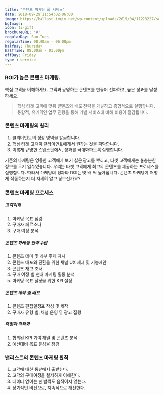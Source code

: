 ```yaml
---
title: "콘텐츠 마케팅 풀 서비스"
date: 2018-09-29T11:54:02+06:00
image: https://ballast.imgix.net/wp-content/uploads/2019/04/11223227/service-contentmarketing.jpg?auto=compress,format
bgImage: 
icon: ti-gift
brochureURL: '#'
regularDay: Sun-Tues
regularTime: 08.00am - 06.00pm
halfDay: Thursday
halfTime: 08.00am - 01.00pm
offDay: Friday
type : service
---
```


### ROI가 높은 콘텐츠 마케팅. 

핵심 고객을 이해하세요. 고객과 공명하는 콘텐츠를 만들어 전파하고, 높은 성과를 달성하세요. 

>핵심 타겟 고객에 맞춰 콘텐츠와 배포 전략을 개발하고 종합적으로 실행합니다.<!--more--> 통합적, 유기적인 업무 진행을 통해 개별 서비스에 비해 비용이 절감됩니다.

### 콘텐츠 마케팅의 원리

1. 클라이언트의 성장 영역을 발굴합니다. 
2. 핵심 타겟 고객이 클라이언트에게서 원하는 것을 파악합니다. 
3. 이렇게 규명한 스윗스팟에서, 성과를 극대화하도록 실행합니다. 

기존의 마케팅은 엉뚱한 고객에게 보기 싫은 광고를 뿌리고, 타겟 고객에게는 불충분한 정보를 주기 일쑤였습니다. 
우리는 타겟 고객에게 최고의 콘텐츠를 제공하는 프로세스를 실행합니다. 따라서 마케팅의 성과와 ROI는 몇 배 씩 높아집니다. 
콘텐츠 마케팅이 어떻게 작동하는지 더 자세히 알고 싶으신가요? 

### 콘텐츠 마케팅 프로세스

##### 고객이해 
1. 마케팅 목표 점검
2. 구매자 페르소나
3. 구매 여정 분석

##### 콘텐츠 마케팅 전략 수립
1. 콘텐츠 테마 및 세부 주제 제시
2. 콘텐츠 배포와 전환을 위한 채널 UX 제시 및 기능제안
3. 콘텐츠 재고 조사
4. 구매 여정 별 현재 마케팅 활동 분석
5. 마케팅 목표 달성을 위한 KPI 설정

##### 콘텐츠 제작 및 배포
1. 콘텐츠 편집일정표 작성 및 제작
2. 구매자 유형 별, 채널 운영 및 광고 집행

##### 측정과 최적화 
1. 합의된 KPI 기여 채널 및 콘텐츠 분석
2. 예산대비 목표 달성율 점검 

### 밸러스트의 콘텐츠 마케팅 원칙
1. 고객에 대한 통찰에서 출발한다.
2. 고객의 구매여정을 철저하게 이해한다.
3. 데이터 없이는 한 발짝도 움직이지 않는다.
4. 장기적인 비전으로, 지속적으로 개선한다.

